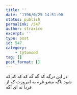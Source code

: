 ```yaml
---
title: ''
date: '1396/6/25 14:51:00'
status: publish
permalink: /547
author: straxico
excerpt: ''
type: post
id: 547
category:
    - tytomood
tag: []
post_format: []
---
```

ﺩﺭ ﺍﯾﻦ ﺩﺭﮔﻪ ﮐﻪ ﮔﻪ ﮔﻪ ﮐﻪ ﮐﻪ ﮐﻪ ﮐﻪ  
ﺷﻮﺩ ﻧﺎﮔﻪ ﻣﺸﻮ ﻏﺮﻩ ﺑﻪ ﺍﻣﺮﻭﺯﺕ ﮐﻪ ﺍﺯ  
ﻓﺮﺩﺍ ﻧﻪ ﺍﯼ ﺁﮔﻪ